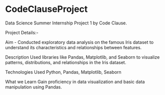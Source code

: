 # CodeClauseProject

Data Science Summer Internship Project 1 by Code Clause. 

Project Details:- 

Aim -
Conducted exploratory data analysis on the famous Iris dataset to understand its
characteristics and relationships between features.

Description 
Used libraries like Pandas, Matplotlib, and Seaborn to visualize patterns, distributions,
and relationships in the Iris dataset.

Technologies Used 
Python, Pandas, Matplotlib, Seaborn

What we Learn 
Gain proficiency in data visualization and basic data manipulation using Pandas.

